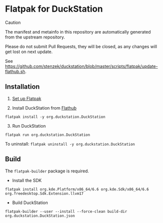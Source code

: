 # Flatpak for DuckStation

> [!CAUTION]
> The manifest and metainfo in this repository are automatically generated from the upstream repository.
> 
> Please do not submit Pull Requests, they will be closed, as any changes will get lost on next update.
> 
> See https://github.com/stenzek/duckstation/blob/master/scripts/flatpak/update-flathub.sh.

## Installation

1. [Set up Flatpak](https://www.flatpak.org/setup/)

2. Install DuckStation from [Flathub](https://flathub.org/apps/details/org.duckstation.DuckStation)

`flatpak install -y org.duckstation.DuckStation`

3. Run DuckStation

`flatpak run org.duckstation.DuckStation`

To uninstall: `flatpak uninstall -y org.duckstation.DuckStation`

## Build

The `flatpak-builder` package is required.

- Install the SDK

`flatpak install org.kde.Platform/x86_64/6.6 org.kde.Sdk/x86_64/6.6 org.freedesktop.Sdk.Extension.llvm17`

- Build DuckStation

`flatpak-builder --user --install --force-clean build-dir org.duckstation.DuckStation.json`
